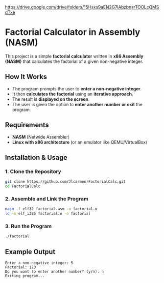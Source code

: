 https://drive.google.com/drive/folders/15Hsxs9aEN2G7lAbzbnsrTOOLcQMSdTxe

# **Factorial Calculator in Assembly (NASM)**  

This project is a simple **factorial calculator** written in **x86 Assembly (NASM)** that calculates the factorial of a given non-negative integer.  

## **How It Works**  
- The program prompts the user to **enter a non-negative integer**.  
- It then **calculates the factorial** using an **iterative approach**.  
- The result is **displayed on the screen**.  
- The user is given the option to **enter another number or exit** the program.  

## **Requirements**  
- **NASM** (Netwide Assembler)  
- **Linux with x86 architecture** (or an emulator like QEMU/VirtualBox)  

## **Installation & Usage**  

### **1. Clone the Repository**  
```bash
git clone https://github.com/Jlcarmen/FactorialCalc.git
cd FactorialCalc
```

### **2. Assemble and Link the Program**  
```bash
nasm -f elf32 factorial.asm -o factorial.o
ld -m elf_i386 factorial.o -o factorial
```

### **3. Run the Program**  
```bash
./factorial
```

## **Example Output**  
```
Enter a non-negative integer: 5
Factorial: 120
Do you want to enter another number? (y/n): n
Exiting program...
```

